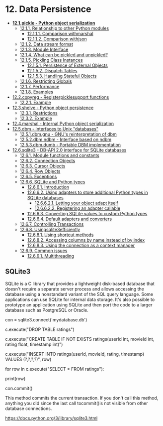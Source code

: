 # 12. Data Persistence

- [**12.1.pickle - Python object serialization**](https://docs.python.org/3/library/pickle.html)
  - [12.1.1. Relationship to other Python modules](https://docs.python.org/3/library/pickle.html#relationship-to-other-python-modules)
    - [12.1.1.1. Comparison withmarshal](https://docs.python.org/3/library/pickle.html#comparison-with-marshal)
    - [12.1.1.2. Comparison withjson](https://docs.python.org/3/library/pickle.html#comparison-with-json)
  - [12.1.2. Data stream format](https://docs.python.org/3/library/pickle.html#data-stream-format)
  - [12.1.3. Module Interface](https://docs.python.org/3/library/pickle.html#module-interface)
  - [12.1.4. What can be pickled and unpickled?](https://docs.python.org/3/library/pickle.html#what-can-be-pickled-and-unpickled)
  - [12.1.5. Pickling Class Instances](https://docs.python.org/3/library/pickle.html#pickling-class-instances)
    - [12.1.5.1. Persistence of External Objects](https://docs.python.org/3/library/pickle.html#persistence-of-external-objects)
    - [12.1.5.2. Dispatch Tables](https://docs.python.org/3/library/pickle.html#dispatch-tables)
    - [12.1.5.3. Handling Stateful Objects](https://docs.python.org/3/library/pickle.html#handling-stateful-objects)
  - [12.1.6. Restricting Globals](https://docs.python.org/3/library/pickle.html#restricting-globals)
  - [12.1.7. Performance](https://docs.python.org/3/library/pickle.html#performance)
  - [12.1.8. Examples](https://docs.python.org/3/library/pickle.html#examples)
- [12.2.copyreg - Registerpicklesupport functions](https://docs.python.org/3/library/copyreg.html)
  - [12.2.1. Example](https://docs.python.org/3/library/copyreg.html#example)
- [12.3.shelve - Python object persistence](https://docs.python.org/3/library/shelve.html)
  - [12.3.1. Restrictions](https://docs.python.org/3/library/shelve.html#restrictions)
  - [12.3.2. Example](https://docs.python.org/3/library/shelve.html#example)
- [12.4.marshal - Internal Python object serialization](https://docs.python.org/3/library/marshal.html)
- [12.5.dbm - Interfaces to Unix "databases"](https://docs.python.org/3/library/dbm.html)
  - [12.5.1.dbm.gnu - GNU's reinterpretation of dbm](https://docs.python.org/3/library/dbm.html#module-dbm.gnu)
  - [12.5.2.dbm.ndbm - Interface based on ndbm](https://docs.python.org/3/library/dbm.html#module-dbm.ndbm)
  - [12.5.3.dbm.dumb - Portable DBM implementation](https://docs.python.org/3/library/dbm.html#module-dbm.dumb)
- [12.6.sqlite3 - DB-API 2.0 interface for SQLite databases](https://docs.python.org/3/library/sqlite3.html)
  - [12.6.1. Module functions and constants](https://docs.python.org/3/library/sqlite3.html#module-functions-and-constants)
  - [12.6.2. Connection Objects](https://docs.python.org/3/library/sqlite3.html#connection-objects)
  - [12.6.3. Cursor Objects](https://docs.python.org/3/library/sqlite3.html#cursor-objects)
  - [12.6.4. Row Objects](https://docs.python.org/3/library/sqlite3.html#row-objects)
  - [12.6.5. Exceptions](https://docs.python.org/3/library/sqlite3.html#exceptions)
  - [12.6.6. SQLite and Python types](https://docs.python.org/3/library/sqlite3.html#sqlite-and-python-types)
    - [12.6.6.1. Introduction](https://docs.python.org/3/library/sqlite3.html#introduction)
    - [12.6.6.2. Using adapters to store additional Python types in SQLite databases](https://docs.python.org/3/library/sqlite3.html#using-adapters-to-store-additional-python-types-in-sqlite-databases)
      - [12.6.6.2.1. Letting your object adapt itself](https://docs.python.org/3/library/sqlite3.html#letting-your-object-adapt-itself)
      - [12.6.6.2.2. Registering an adapter callable](https://docs.python.org/3/library/sqlite3.html#registering-an-adapter-callable)
    - [12.6.6.3. Converting SQLite values to custom Python types](https://docs.python.org/3/library/sqlite3.html#converting-sqlite-values-to-custom-python-types)
    - [12.6.6.4. Default adapters and converters](https://docs.python.org/3/library/sqlite3.html#default-adapters-and-converters)
  - [12.6.7. Controlling Transactions](https://docs.python.org/3/library/sqlite3.html#controlling-transactions)
  - [12.6.8. Usingsqlite3efficiently](https://docs.python.org/3/library/sqlite3.html#using-sqlite3-efficiently)
    - [12.6.8.1. Using shortcut methods](https://docs.python.org/3/library/sqlite3.html#using-shortcut-methods)
    - [12.6.8.2. Accessing columns by name instead of by index](https://docs.python.org/3/library/sqlite3.html#accessing-columns-by-name-instead-of-by-index)
    - [12.6.8.3. Using the connection as a context manager](https://docs.python.org/3/library/sqlite3.html#using-the-connection-as-a-context-manager)
  - [12.6.9. Common issues](https://docs.python.org/3/library/sqlite3.html#common-issues)
    - [12.6.9.1. Multithreading](https://docs.python.org/3/library/sqlite3.html#multithreading)

## SQLite3

SQLite is a C library that provides a lightweight disk-based database that doesn't require a separate server process and allows accessing the database using a nonstandard variant of the SQL query language. Some applications can use SQLite for internal data storage. It's also possible to prototype an application using SQLite and then port the code to a larger database such as PostgreSQL or Oracle.

con = sqlite3.connect('mydatabase.db')

c.execute("DROP TABLE ratings")

c.execute("CREATE TABLE IF NOT EXISTS ratings(userId int, movieId int, rating float, timestamp int)")

c.execute("INSERT INTO ratings(userId, movieId, rating, timestamp) VALUES (?,?,?,?)", row)

for row in c.execute("SELECT * FROM ratings"):

print(row)

con.commit()

This method commits the current transaction. If you don't call this method, anything you did since the last call tocommit()is not visible from other database connections.

<https://docs.python.org/3/library/sqlite3.html>
